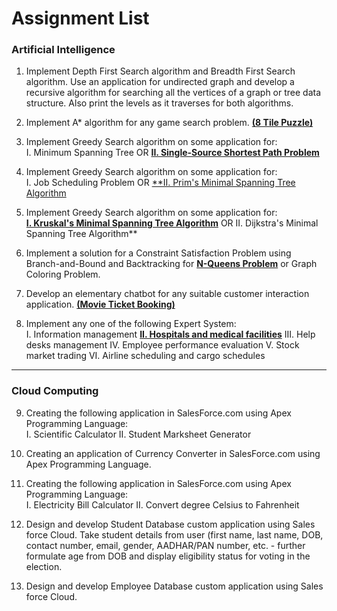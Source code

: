 # Assignment List

### Artificial Intelligence

1. Implement Depth First Search algorithm and Breadth First Search algorithm. Use an application for undirected graph and develop a recursive algorithm for searching all the vertices of a graph or tree data structure. Also print the levels as it traverses for both algorithms.

2. Implement A* algorithm for any game search problem. <ins>**(8 Tile Puzzle)**</ins>

3. Implement Greedy Search algorithm on some application for: <br>
   I. Minimum Spanning Tree   OR   <ins>**II. Single-Source Shortest Path Problem**</ins>

4. Implement Greedy Search algorithm on some application for: <br>
   I. Job Scheduling Problem   OR   <ins>**II. Prim's Minimal Spanning Tree Algorithm

5. Implement Greedy Search algorithm on some application for: <br>
   <ins>**I. Kruskal's Minimal Spanning Tree Algorithm**</ins>   OR   II. Dijkstra's Minimal Spanning Tree Algorithm**</ins>

6. Implement a solution for a Constraint Satisfaction Problem using Branch-and-Bound and Backtracking for <ins>**N-Queens Problem**</ins> or Graph Coloring Problem.

7. Develop an elementary chatbot for any suitable customer interaction application. <ins>**(Movie Ticket Booking)**</ins>

8. Implement any one of the following Expert System: <br>
   I. Information management
   <ins>**II. Hospitals and medical facilities**</ins>
   III. Help desks management
   IV. Employee performance evaluation
   V. Stock market trading
   VI. Airline scheduling and cargo schedules

----------

### Cloud Computing
9. Creating the following application in SalesForce.com using Apex Programming Language: <br>
   I. Scientific Calculator
   II. Student Marksheet Generator

10. Creating an application of Currency Converter in SalesForce.com using Apex Programming Language.

11. Creating the following application in SalesForce.com using Apex Programming Language: <br>
   I. Electricity Bill Calculator
   II. Convert degree Celsius to Fahrenheit

12. Design and develop Student Database custom application using Sales force Cloud. Take student details from user (first name, last name, DOB, contact number, email, gender, AADHAR/PAN number, etc. - further formulate age from DOB and display eligibility status for voting in the election.

13. Design and develop Employee Database custom application using Sales force Cloud.
